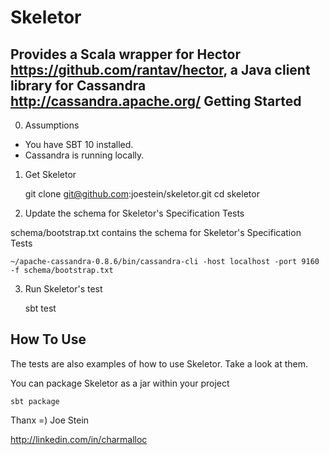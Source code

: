 Skeletor
========

Provides a Scala wrapper for Hector https://github.com/rantav/hector, a Java client library for Cassandra http://cassandra.apache.org/
Getting Started
---------------

0) Assumptions

* You have SBT 10 installed. 
* Cassandra is running locally. 

1) Get Skeletor

	git clone git@github.com:joestein/skeletor.git
	cd skeletor

2) Update the schema for Skeletor's Specification Tests

schema/bootstrap.txt contains the schema for Skeletor's Specification Tests

	~/apache-cassandra-0.8.6/bin/cassandra-cli -host localhost -port 9160 -f schema/bootstrap.txt

3) Run Skeletor's test
	
	sbt test

How To Use
----------

The tests are also examples of how to use Skeletor.  Take a look at them.

You can package Skeletor as a jar within your project

	sbt package

Thanx =) Joe Stein

http://linkedin.com/in/charmalloc

